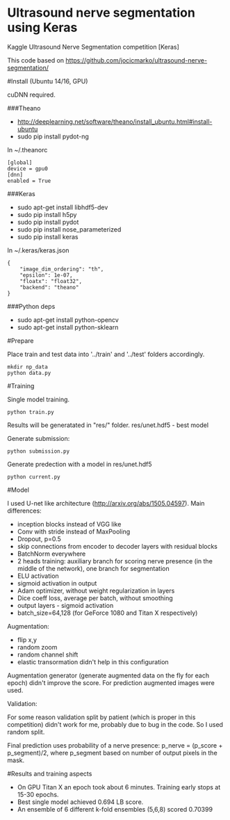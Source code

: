 # Ultrasound nerve segmentation using Keras
Kaggle Ultrasound Nerve Segmentation competition [Keras]

This code based on https://github.com/jocicmarko/ultrasound-nerve-segmentation/

#Install (Ubuntu 14/16, GPU)

cuDNN required.

###Theano
- http://deeplearning.net/software/theano/install_ubuntu.html#install-ubuntu
- sudo pip install pydot-ng

In ~/.theanorc
```
[global]
device = gpu0
[dnn]
enabled = True
```

###Keras
- sudo apt-get install libhdf5-dev
- sudo pip install h5py
- sudo pip install pydot
- sudo pip install nose_parameterized
- sudo pip install keras

In ~/.keras/keras.json
```
{
    "image_dim_ordering": "th",
    "epsilon": 1e-07,
    "floatx": "float32",
    "backend": "theano"
}
```

###Python deps
 - sudo apt-get install python-opencv
 - sudo apt-get install python-sklearn

#Prepare

Place train and test data into '../train' and '../test' folders accordingly.

```
mkdir np_data
python data.py
```

#Training

Single model training.
```
python train.py
```
Results will be generatated in "res/" folder. res/unet.hdf5 - best model

Generate submission:
```
python submission.py
```

Generate predection with a model in res/unet.hdf5
``` 
python current.py
```

#Model

I used U-net like architecture (http://arxiv.org/abs/1505.04597). Main differences:
 - inception blocks instead of VGG like
 - Conv with stride instead of MaxPooling
 - Dropout, p=0.5
 - skip connections from encoder to decoder layers with residual blocks
 - BatchNorm everywhere
 - 2 heads training: auxiliary branch for scoring nerve presence (in the middle of the network), one branch for segmentation
 - ELU activation
 - sigmoid activation in output 
 - Adam optimizer, without weight regularization in layers
 - Dice coeff loss, average per batch, without smoothing
 - output layers - sigmoid activation
 - batch_size=64,128 (for GeForce 1080 and Titan X respectively)

Augmentation:
 - flip x,y
 - random zoom
 - random channel shift
 - elastic transormation didn't help in this configuration

Augmentation generator (generate augmented data on the fly for each epoch) didn't improve the score. 
For prediction augmented images were used.

Validation:

For some reason validation split by patient (which is proper in this competition) didn't work for me, probably due to bug in the code. So I used random split.

Final prediction uses probability of a nerve presence: p_nerve = (p_score + p_segment)/2, where p_segment based on number of output pixels in the mask.

#Results and training aspects
- On GPU Titan X an epoch took about 6 minutes. Training early stops at 15-30 epochs.
- Best single model achieved 0.694 LB score.
- An ensemble of 6 different k-fold ensembles (5,6,8) scored 0.70399
